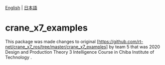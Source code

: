 [English](README.en.md) | [日本語](README.md)

# crane_x7_examples

This package was made changes to original [https://github.com/rt-net/crane_x7_ros/tree/master/crane_x7_examples] by team 5 that was 2020 Design and Production Theory 3 Intelligence Course in Chiba Institute of Technology .
